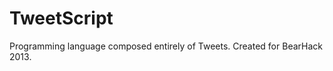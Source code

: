 TweetScript
===========

Programming language composed entirely of Tweets. Created for BearHack 2013.
